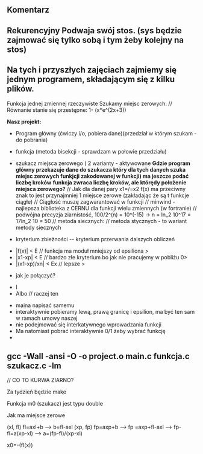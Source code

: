 ## Komentarz
Rekurencyjny 
Podwaja swój stos.
(sys będzie zajmować się tylko sobą i tym żeby kolejny na stos)
----------------------------------------------------------------
## Na tych i przyszłych zajęciach zajmiemy się jednym programem, składającym się z kilku plików. 

Funkcja jednej zmiennej rzeczywiste
Szukamy miejsc zerowych.
// Równanie stanie się przestępne: 1- (x*e^(2x+3))

**Nasz projekt:**
* Program główny (ćwiczy i/o, pobiera dane)(przedział w którym szukam - do pobrania)
* funkcja (metoda bisekcji - sprawdzam w połowie przedziału)
* szukacz miejsca zerowego ( 2 warianty - aktywowane 
**Gdzie program główny przekazuje dane do szukacza który dla tych danych szuka miejsc zerowych funkjcji zakodowanej w funkcji) ma jeszcze podać liczbę kroków**
**funkcja zwraca liczbę kroków, ale którędy położenie miejsca zerowego?**
// Jak dla danej pary x1=/=x2 f(x) ma przeciwny znak to jest przynajmniej 1 miejsce zerowe (zakładając że są t funkcje ciągłe)
// Ciągłość muszę zagwarantować w funkcji
// minwind - najlepsza biblioteka z CERNU dla funkcji wielu zmiennych (w fortranie)
// podwójna precyzja ziarnistość, 100/2^(n) = 10^(-15) -> n = ln_2 10^17 = 17ln_2 10 = 50
// metoda siecznych:
// metoda stycznych - to wariant metody siecznych

* kryterium zbieżności -- kryterium przerwania dalszych obliczeń
- |f(x)| < E // funkcja ma moduł mniejszy od epsiliona >
- |x1-xp| < E // bardzo złe kryterium bo jak nie pracujemy w pobliżu 0>
- |(x1-xp)/xn| < Ex // lepsze >
* jak je połączyć? 
- I
- Albo // raczej ten


* maina napisać samemu
* interaktywnie pobieramy lewą, prawą granicę i epsilion, ma być ten sam w ramach umowy naszej
* nie podejmować się interkatywnego wprowadzania funkcji
* Ma natomiast pobrać interaktywnie 0/1 żeby wybrać funkcję
* 

## gcc -Wall -ansi -O -o project.o main.c funkcja.c szukacz.c -lm

// CO TO KURWA ZIARNO?


Za tydzień będzie make

Funkcja m0 (szukacz) jest typu double

Jak ma miejsce zerowe

(xl, fl) fl=axl+b --> b=fl-axl
(xp, fp) fp=axp+b --> fp =axp+fl-axl --> fp-fl=a(xp-xl)
--> a=(fp-fl)/(xp-xl)

x0=-(fl(x))


